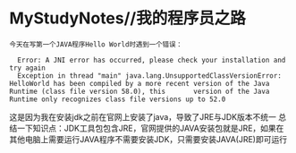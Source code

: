 # MyStudyNotes//我的程序员之路

    今天在写第一个JAVA程序Hello World时遇到一个错误：

      Error: A JNI error has occurred, please check your installation and try again
      Exception in thread "main" java.lang.UnsupportedClassVersionError: HelloWorld has been compiled by a more recent version of the Java Runtime (class file version 58.0), this       version of the Java Runtime only recognizes class file versions up to 52.0
  
  这是因为我在安装jdk之前在官网上安装了java，导致了JRE与JDK版本不统一
  总结一下知识点：JDK工具包包含JRE，官网提供的JAVA安装包就是JRE，如果在其他电脑上需要运行JAVA程序不需要安装JDK，只需要安装JAVA(JRE)即可运行

